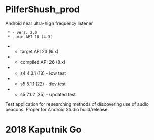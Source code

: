 # PilferShush_prod
Android near ultra-high frequency listener

	 * - vers. 2.0
	 * - min API 18 (4.3)
   * - target API 23 (6.x)
   * - compiled API 26 (8.x)
   * - s4 4.3.1 (18) - low test
   * - s5 5.1.1 (22) - dev test
   * - s5 7.1.2 (25) - updated test
	 
Test application for researching methods of discovering use of audio beacons.
Proper for Android Studio build/release
 

# 2018 Kaputnik Go
